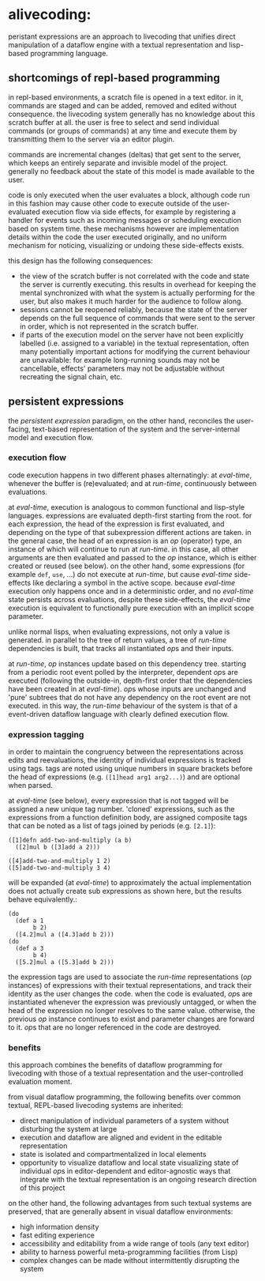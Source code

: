 # alivecoding: <mmm-embed wrap="raw" facet="description"></mmm-embed>
peristant expressions are an approach to livecoding that unifies direct
manipulation of a dataflow engine with a textual representation and
lisp-based programming language.

<mmm-embed wrap="raw" path="demo"></mmm-embed>

## shortcomings of repl-based programming
in repl-based environments, a scratch file is opened in a text editor. in it,
commands are staged and can be added, removed and edited without consequence.
the livecoding system generally has no knowledge about this scratch buffer at
all. the user is free to select and send individual commands (or groups of
commands) at any time and execute them by transmitting them to the server via
an editor plugin.

commands are incremental changes (deltas) that get sent to the server, which
keeps an entirely separate and invisible model of the project. generally no
feedback about the state of this model is made available to the user.

code is only executed when the user evaluates a block, although code run in
this fashion may cause other code to execute outside of the user-evaluated
execution flow via side effects, for example by registering a handler for
events such as incoming messages or scheduling execution based on system time.
these mechanisms however are implementation details within the code the user
executed originally, and no uniform mechanism for noticing, visualizing or
undoing these side-effects exists.

this design has the following consequences:

- the view of the scratch buffer is not correlated with the code and state the
  server is currently executing. this results in overhead for keeping the
  mental synchronized with what the system is actually performing for the user,
  but also makes it much harder for the audience to follow along.
- sessions cannot be reopened reliably, because the state of the server depends
  on the full sequence of commands that were sent to the server in order, which
  is not represented in the scratch buffer.
- if parts of the execution model on the server have not been explicitly
  labelled (i.e. assigned to a variable) in the textual representation, often
  many potentially important actions for modifying the current behaviour are
  unavailable: for example long-running sounds may not be cancellable, effects'
  parameters may not be adjustable without recreating the signal chain, etc.

## persistent expressions
the *persistent expression* paradigm, on the other hand, reconciles the user-
facing, text-based representation of the system and the server-internal model 
and execution flow.

### execution flow
code execution happens in two different phases alternatingly: at *eval-time*,
whenever the buffer is (re)evaluated; and at *run-time*, continuously between
evaluations.

at *eval-time*, execution is analogous to common functional and lisp-style
languages. expressions are evaluated depth-first starting from the root.
for each expression, the head of the expression is first evaluated, and
depending on the type of that subexpression different actions are taken. in the
general case, the head of an expression is an *op* (operator) type, an instance
of which will continue to run at *run-time*. in this case, all other arguments
are then evaluated and passed to the *op* instance, which is either created or
reused (see below).
on the other hand, some expressions (for example `def`, `use`, ...) do not
execute at *run-time*, but cause *eval-time* side-effects like declaring a
symbol in the active scope. because *eval-time* execution only happens once and
in a deterministic order, and no *eval-time* state persists across evaluations,
despite these side-effects, the *eval-time* execution is equivalent to 
functionally pure execution with an implicit scope parameter.

unlike normal lisps, when evaluating expressions, not only a value is
generated. in parallel to the tree of return values, a tree of *run-time*
dependencies is built, that tracks all instantiated *op*s and their inputs.

at *run-time*, *op* instances update based on this dependency tree. starting
from a periodic root event polled by the interpreter, dependent *op*s are
executed (following the outside-in, depth-first order that the dependencies have
been created in at *eval-time*). *op*s whose inputs are unchanged and 'pure'
subtrees that do not have any dependency on the root event are not executed.
in this way, the *run-time* behaviour of the system is that of a event-driven
dataflow language with clearly defined execution flow.

### expression tagging
in order to maintain the congruency between the representations across edits
and reevaluations, the identity of individual expressions is tracked using
tags. tags are noted using unique numbers in square brackets before the head of
expressions (e.g. `([1]head arg1 arg2...)`) and are optional when parsed.

at *eval-time* (see below), every expression that is not tagged will be
assigned a new unique tag number. 'cloned' expressions, such as the expressions
from a function definition body, are assigned composite tags that can be noted
as a list of tags joined by periods (e.g. `[2.1]`):

```
([1]defn add-two-and-multiply (a b)
  ([2]mul b ([3]add a 2)))

([4]add-two-and-multiply 1 2)
([5]add-two-and-multiply 3 4)
```

will be expanded (at *eval-time*) to approximately<span class="sidenote">
the actual implementation does not actually create sub expressions as shown
here, but the results behave equivalently.</span>:

```
(do
  (def a 1
       b 2)
  ([4.2]mul a ([4.3]add b 2)))
(do
  (def a 3
       b 4)
  ([5.2]mul a ([5.3]add b 2)))
```

the expression tags are used to associate the *run-time* representations (*op*
instances) of expressions with their textual representations, and track their
identity as the user changes the code. when the code is evaluated, *op*s are
instantiated whenever the expression was previously untagged, or when the head
of the expression no longer resolves to the same value. otherwise, the previous
*op* instance continues to exist and parameter changes are forward to it. *op*s
that are no longer referenced in the code are destroyed.

### benefits
this approach combines the benefits of dataflow programming for livecoding with
those of a textual representation and the user-controlled evaluation moment.

from visual dataflow programming, the following benefits over common textual,
REPL-based livecoding systems are inherited:

- direct manipulation of individual parameters of a system without disturbing
  the system at large
- execution and dataflow are aligned and evident in the editable representation
- state is isolated and compartmentalized in local elements
- opportunity to visualize dataflow and local state<span class="sidenote">
  visualizing state of individual *op*s in editor-dependent and editor-agnostic
  ways that integrate with the textual representation is an ongoing research
  direction of this project</span>

on the other hand, the following advantages from such textual systems are
preserved, that are generally absent in visual dataflow environments:

- high information density
- fast editing experience
- accessibility and editability from a wide range of tools (any text editor)
- ability to harness powerful meta-programming facilities (from Lisp)
- complex changes can be made without intermittently disrupting the system
